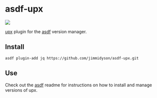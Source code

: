 # asdf-upx

![](https://github.com/jimmidyson/asdf-upx/workflows/ci/badge.svg)

[upx](https://github.com/upx/upx) plugin for the [asdf](https://github.com/asdf-vm/asdf) version manager.

## Install

```
asdf plugin-add jq https://github.com/jimmidyson/asdf-upx.git
```

## Use

Check out the [asdf](https://github.com/asdf-vm/asdf) readme for instructions on how to install and manage versions of upx.
